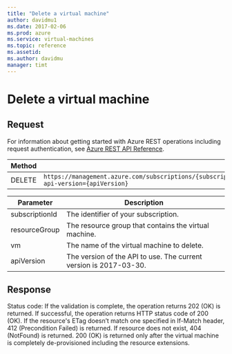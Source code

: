 ```yaml
---
title: "Delete a virtual machine"
author: davidmu1
ms.date: 2017-02-06
ms.prod: azure
ms.service: virtual-machines
ms.topic: reference
ms.assetid:
ms.author: davidmu
manager: timt
---
```


# Delete a virtual machine    
    
## Request    
 
For information about getting started with Azure REST operations including request authentication, see [Azure REST API Reference](../../../index.md).    
    
| Method | Request URI |    
|--------|-------------|    
| DELETE | `https://management.azure.com/subscriptions/{subscriptionId}/resourceGroups/{resourceGroup}/providers/Microsoft.Compute/virtualMachines/{vm}?api-version={apiVersion}` |    

| Parameter | Description |
| --------- | ----------- |
| subscriptionId | The identifier of your subscription. |
| resourceGroup | The resource group that contains the virtual machine. |
| vm | The name of the virtual machine to delete. |
| apiVersion | The version of the API to use. The current version is 2017-03-30. |
    
## Response

Status code: If the validation is complete, the operation returns 202 (OK) is returned. If successful, the operation returns HTTP status code of 200 (OK). If the resource's ETag doesn’t match one specified in If-Match header, 412 (Precondition Failed) is returned. If resource does not exist, 404 (NotFound) is returned. 200 (OK) is returned only after the virtual machine is completely de-provisioned including the resource extensions.